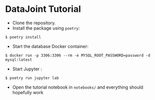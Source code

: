 # DataJoint Tutorial

- Clone the repository.
- Install the package using `poetry`:
```
$ poetry install
```
- Start the database Docker container:
```
$ docker run -p 3306:3306 --rm -e MYSQL_ROOT_PASSWORD=password -d mysql:latest
```
- Start Jupyter :
```
$ poetry run jupyter lab
```
- Open the tutorial notebook in `notebooks/` and everything should hopefully work